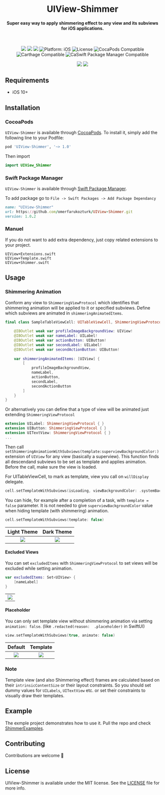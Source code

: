 
<h1 align="center">UIView-Shimmer</h1>

<h4 align="center">Super easy way to apply shimmering effect to any view and its subviews for iOS applications.</h4>
<br>
<p align="center">
    <a href="https://travis-ci.com/omerfarukozturk/UIView-Shimmer"><img src="https://travis-ci.com/omerfarukozturk/UIView-Shimmer.svg?token=JVcAj8G17QJpMKZwksky&branch=master"/></a>
    <a href="https://www.codacy.com/gh/omerfarukozturk/UIView-Shimmer/dashboard?utm_source=github.com&amp;utm_medium=referral&amp;utm_content=omerfarukozturk/UIView-Shimmer&amp;utm_campaign=Badge_Grade"><img src="https://app.codacy.com/project/badge/Grade/83ee6e94d8774d029e297503016c9b16"/></a>
    <img src="https://github.com/omerfarukozturk/UIView-Shimmer/workflows/Swift%20CI/badge.svg"/>
    <img src="https://img.shields.io/badge/platform-ios-blue" alt="Platform: iOS"/>
    <img src="https://img.shields.io/badge/license-MIT-lightgrey" alt="License"/>
    <img src="https://img.shields.io/badge/pod-v1.0.2-blue" alt="CocaPods Compatible"/>
    <img src="https://img.shields.io/badge/Carthage-compatible-brightgreen" alt="Carthage Compatible"/>
    <img src="https://img.shields.io/badge/SPM-compatible-brightgreen" alt="CaSwift Package Manager Compatible"/>
</p>

<p align="center" vertical-align="center">
    <img src="https://github.com/omerfarukozturk/UIView-Shimmer/blob/master/Resources/template_default.png"/>
    <img src="https://github.com/omerfarukozturk/UIView-Shimmer/blob/master/Resources/shimmer_animated.gif"/>
</p>


## Requirements

* iOS 10+


## Installation

### CocoaPods
`UIView-Shimmer` is available through [CocoaPods](https://cocoapods.org/pods/UIView-Shimmer). To install it, simply add the following line to your Podfile:

```ruby
pod 'UIView-Shimmer', '~> 1.0'
```
Then import
```swift
import UIView_Shimmer
```

### Swift Package Manager
`UIView-Shimmer` is available through [Swift Package Manager](https://swift.org/package-manager/). 

To add package go to `File -> Swift Packages -> Add Package Dependancy `

```ruby
name: "UIView-Shimmer"
url: https://github.com/omerfarukozturk/UIView-Shimmer.git
version: 1.0.2
```

### Manuel
If you do not want to add extra dependency, just copy related extensions to your project.

```
UIView+Extensions.swift
UIView+Template.swift
UIView+Shimmer.swift
```

## Usage 

### Shimmering Animation

Conform any view to `ShimmeringViewProtocol` which identifies that shimmering animation will be applied to it or specified subviews. Define which subviews are animated in `shimmeringAnimatedItems`.

```swift
final class SampleTableViewCell: UITableViewCell, ShimmeringViewProtocol {
    
    @IBOutlet weak var profileImageBackgroundView: UIView!
    @IBOutlet weak var nameLabel: UILabel!
    @IBOutlet weak var actionButton: UIButton!
    @IBOutlet weak var secondLabel: UILabel!
    @IBOutlet weak var secondActionButton: UIButton!
    
    var shimmeringAnimatedItems: [UIView] {
        [
            profileImageBackgroundView,
            nameLabel,
            actionButton,
            secondLabel,
            secondActionButton
        ]
    }
}
```

Or alternatively you can define that a type of view will be animated just extending `ShimmeringViewProtocol`

```swift
extension UILabel: ShimmeringViewProtocol { }
extension UIButton: ShimmeringViewProtocol { }
extension UITextView: ShimmeringViewProtocol { }
... 
```

Then call `setShimmeringAnimationWithSubviews(template:superviewBackgroundColor:)` extension of `UIView` for any view (basically a superview). This function finds all descendand subviews to be set as template and applies animation. Before the call, make sure the view is loaded.

For UITableViewCell, to mark as template, view you call on `willDisplay` delegate.

```swift
cell.setTemplateWithSubviews(isLoading, viewBackgroundColor: .systemBackground)
```

You can hide, for example after a completion of a task, with `template = false` parameter. It is not needed to give `superviewBackgroundColor` value when hiding template (with shimmering) animation.

```swift
cell.setTemplateWithSubviews(template: false)
```

Light Theme                | Dark Theme
:-------------------------:|:-------------------------:
![](https://github.com/omerfarukozturk/UIView-Shimmer/blob/master/Resources/shimmer_animation_light.gif)  |  ![](https://github.com/omerfarukozturk/UIView-Shimmer/blob/master/Resources/shimmer_animation_dark.gif)

#### Excluded Views

You can set `excludedItems` with `ShimmeringViewProtocol` to set views will be excluded while setting animation.

```swift
var excludedItems: Set<UIView> {
    [nameLabel]
}
```
    
<table><tr><td>
    <img src="https://github.com/omerfarukozturk/UIView-Shimmer/blob/master/Resources/shimmer_excluded.png" />
</td></tr></table>


<p></p>

#### Placeholder

You can only set template view without shimmering animation via setting `animation: false`. (like `.redacted(reason:  .placeholder)` in SwiftUI)

```swift
view.setTemplateWithSubviews(true, animate: false)
```

Default                | Template
:-------------------------:|:-------------------------:
![](https://github.com/omerfarukozturk/UIView-Shimmer/blob/master/Resources/template_default.png)  |  ![](https://github.com/omerfarukozturk/UIView-Shimmer/blob/master/Resources/template_on.png)

### Note
Template view (and also Shimmering effect) frames are calculated based on their `intrinsicContentSize` or their layout constraints. So you should set dummy values for `UILabels`, `UITextView` etc. or set their constraints to visually draw their templates.


## Example 
The exmple project demonstrates how to use it. Pull the repo and check [ShimmerExamples](/ShimmerExamples).

## Contributing
Contributions are welcome 🙌

## License
UIView-Shimmer is available under the MIT license. See the [LICENSE](LICENSE) file for more info.
